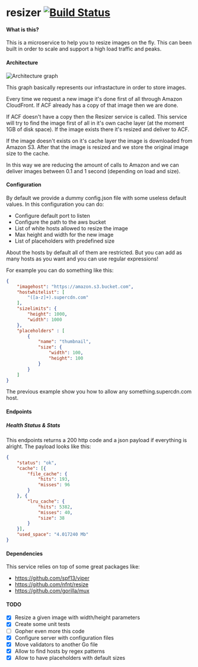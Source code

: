 # resizer [![Build Status](https://travis-ci.org/hellofresh/resizer.svg?branch=master)](https://travis-ci.org/hellofresh/resizer)

#### What is this?

This is a microservice to help you to resize images on the fly. This can been built in order to scale and support a high load traffic and peaks.

#### Architecture

![Architecture graph](http://i.imgur.com/cYaFTwq.png)

This graph basically represents our infrastacture in order to store images.

Every time we request a new image it's done first of all through Amazon CloudFront. If ACF already has a copy of that image then we are done.

If ACF doesn't have a copy then the Resizer service is called. This service will try to find the image first of all in it's own cache layer (at the moment 1GB of disk space). If the image exists there it's resized and deliver to ACF.

If the image doesn't exists on it's cache layer the image is downloaded from Amazon S3. After that the image is resized and we store the original image size to the cache.

In this way we are reducing the amount of calls to Amazon and we can deliver images between 0.1 and 1 second (depending on load and size).

#### Configuration

By default we provide a dummy config.json file with some useless default values. In this configuration you can do:

- Configure default port to listen
- Configure the path to the aws bucket
- List of white hosts allowed to resize the image
- Max height and width for the new image
- List of placeholders with predefined size

About the hosts by default all of them are restricted. But you can add as many hosts as you want and you can use regular expressions!

For example you can do something like this:

```json
{
    "imagehost": "https://amazon.s3.bucket.com",
    "hostwhitelist": [
        "([a-z]+).supercdn.com"
    ],
    "sizelimits": {
        "height": 1000,
        "width": 1000
    },
    "placeholders" : [
        {
            "name": "thumbnail",
            "size": {
                "width": 100,
                "height": 100
            }
        }
    ]
}
```

The previous example show you how to allow any something.supercdn.com host.

#### Endpoints

##### Health Status & Stats

This endpoints returns a 200 http code and a json payload if everything is alright. The payload looks like this:

```json
{
	"status": "ok",
	"cache": [{
		"file_cache": {
			"hits": 193,
			"misses": 96
		}
	}, {
		"lru_cache": {
			"hits": 5382,
			"misses": 40,
			"size": 38
		}
	}],
	"used_space": "4.017240 Mb"
}
```

#### Dependencies

This service relies on top of some great packages like:

- https://github.com/spf13/viper
- https://github.com/nfnt/resize
- https://github.com/gorilla/mux

#### TODO

- [x] Resize a given image with width/height parameters
- [x] Create some unit tests
- [ ] Gopher even more this code
- [x] Configure server with configuration files
- [x] Move validators to another Go file
- [x] Allow to find hosts by regex patterns
- [x] Allow to have placeholders with default sizes
